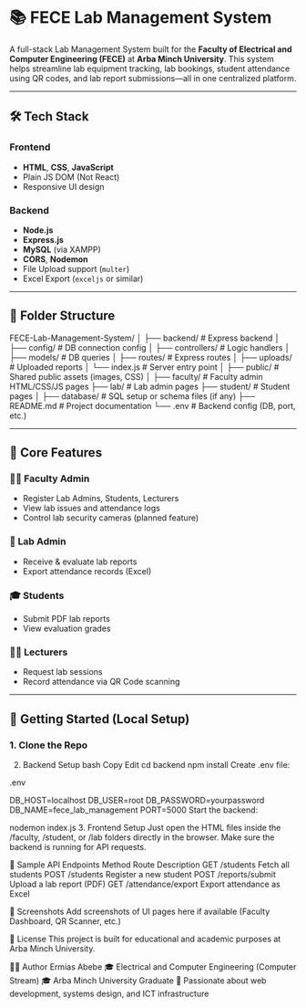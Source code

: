 # 📚 FECE Lab Management System

A full-stack Lab Management System built for the **Faculty of Electrical and Computer Engineering (FECE)** at **Arba Minch University**. This system helps streamline lab equipment tracking, lab bookings, student attendance using QR codes, and lab report submissions—all in one centralized platform.

---

## 🛠️ Tech Stack

### Frontend
- **HTML**, **CSS**, **JavaScript**
- Plain JS DOM (Not React)
- Responsive UI design

### Backend
- **Node.js**
- **Express.js**
- **MySQL** (via XAMPP)
- **CORS**, **Nodemon**
- File Upload support (`multer`)
- Excel Export (`exceljs` or similar)

---

## 📁 Folder Structure

FECE-Lab-Management-System/
│
├── backend/ # Express backend
│ ├── config/ # DB connection config
│ ├── controllers/ # Logic handlers
│ ├── models/ # DB queries
│ ├── routes/ # Express routes
│ ├── uploads/ # Uploaded reports
│ └── index.js # Server entry point
│
├── public/ # Shared public assets (images, CSS)
│
├── faculty/ # Faculty admin HTML/CSS/JS pages
├── lab/ # Lab admin pages
├── student/ # Student pages
│
├── database/ # SQL setup or schema files (if any)
├── README.md # Project documentation
└── .env # Backend config (DB, port, etc.)

---

## 🌟 Core Features

### 🧑‍💼 Faculty Admin
- Register Lab Admins, Students, Lecturers
- View lab issues and attendance logs
- Control lab security cameras (planned feature)

### 🧪 Lab Admin
- Receive & evaluate lab reports
- Export attendance records (Excel)

### 🎓 Students
- Submit PDF lab reports
- View evaluation grades

### 👨‍🏫 Lecturers
- Request lab sessions
- Record attendance via QR Code scanning

---

## 🚀 Getting Started (Local Setup)

### 1. Clone the Repo

2. Backend Setup
bash
Copy
Edit
cd backend
npm install
Create .env file:

.env

DB_HOST=localhost
DB_USER=root
DB_PASSWORD=yourpassword
DB_NAME=fece_lab_management
PORT=5000
Start the backend:


nodemon index.js
3. Frontend Setup
Just open the HTML files inside the /faculty, /student, or /lab folders directly in the browser.
Make sure the backend is running for API requests.

🧪 Sample API Endpoints
Method	Route	Description
GET	/students	Fetch all students
POST	/students	Register a new student
POST	/reports/submit	Upload a lab report (PDF)
GET	/attendance/export	Export attendance as Excel

📸 Screenshots
Add screenshots of UI pages here if available (Faculty Dashboard, QR Scanner, etc.)

📄 License
This project is built for educational and academic purposes at Arba Minch University.

👨‍💻 Author
Ermias Abebe
🎓 Electrical and Computer Engineering (Computer Stream)
🎓 Arba Minch University Graduate
🎯 Passionate about web development, systems design, and ICT infrastructure
